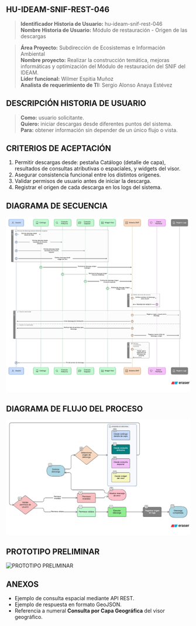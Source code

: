 ## HU-IDEAM-SNIF-REST-046

> **Identificador Historia de Usuario:** hu-ideam-snif-rest-046 \
> **Nombre Historia de Usuario:** Módulo de restauración - Origen de las descargas

> **Área Proyecto:** Subdirección de Ecosistemas e Información Ambiental \
> **Nombre proyecto:** Realizar la construcción temática, mejoras informáticas y optimización del Módulo de restauración del SNIF del IDEAM. \
> **Líder funcional:** Wilmer Espitia Muñoz\
> **Analista de requerimiento de TI:** Sergio Alonso Anaya Estévez

## DESCRIPCIÓN HISTORIA DE USUARIO

> **Como:** usuario solicitante. \
> **Quiero:**  iniciar descargas desde diferentes puntos del sistema. \
> **Para:** obtener información sin depender de un único flujo o vista.

## CRITERIOS DE ACEPTACIÓN

   1. Permitir descargas desde: pestaña Catálogo (detalle de capa), resultados de consultas atributivas o espaciales, y widgets del visor.  
   2. Asegurar consistencia funcional entre los distintos orígenes.
   3. Validar permisos de usuario antes de iniciar la descarga.
   4. Registrar el origen de cada descarga en los logs del sistema.

## DIAGRAMA DE SECUENCIA

![IMAGEN DIAGRAMA DE SECUENCIA](assets/secuencia-hu-ideam-snif-rest-046.png)

## DIAGRAMA DE FLUJO DEL PROCESO

![IMAGEN DIAGRAMA DE FLUJO DEL PROCESO](assets/actividades-hu-ideam-snif-rest-046.png)

## PROTOTIPO PRELIMINAR

![PROTOTIPO PRELIMINAR](assets/wireframe-hu-ideam-snif-rest-044.png)

## ANEXOS

- Ejemplo de consulta espacial mediante API REST.
- Ejemplo de respuesta en formato GeoJSON.
- Referencia a numeral **Consulta por Capa Geográfica** del visor geográfico.
